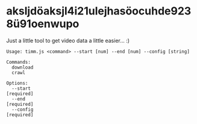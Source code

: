 # aksljdöaksjl4i21ulejhasöocuhde9238ü91oenwupo

Just a little tool to get video data a little easier... :)

```
Usage: timm.js <command> --start [num] --end [num] --config [string]

Commands:
  download
  crawl

Options:
  --start                                                             [required]
  --end                                                               [required]
  --config                                                            [required]
```